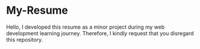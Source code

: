 # My-Resume
Hello,
I developed this resume as a minor project during my web development learning journey. Therefore, I kindly request that you disregard this repository.
